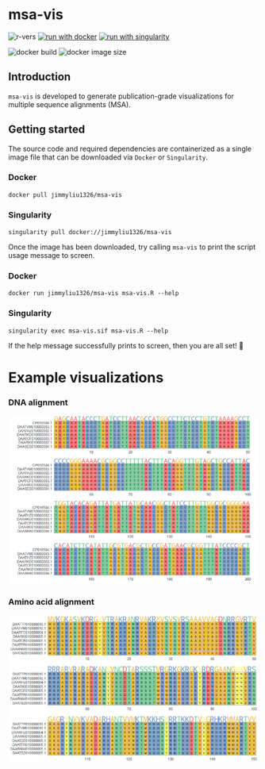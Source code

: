 # msa-vis 
![r-vers](https://img.shields.io/badge/%20-v4.1.3-gray?labelColor=blue&logo=R)
[![run with docker](https://img.shields.io/badge/run%20with-docker-0db7ed?labelColor=000000&logo=docker)](https://www.docker.com/)
[![run with singularity](https://img.shields.io/badge/run%20with-singularity-1d355c.svg?labelColor=000000)](https://sylabs.io/docs/)

![docker build](https://github.com/jimmyliu1326/msa-vis/actions/workflows/docker-image.yml/badge.svg)
![docker image size](https://img.shields.io/docker/image-size/jimmyliu1326/msa-vis)

## Introduction
`msa-vis` is developed to generate publication-grade visualizations for multiple sequence alignments (MSA).

## Getting started

The source code and required dependencies are containerized as a single image file that can be downloaded via `Docker` or `Singularity`.

### Docker
```
docker pull jimmyliu1326/msa-vis
```
### Singularity
```
singularity pull docker://jimmyliu1326/msa-vis
```

Once the image has been downloaded, try calling `msa-vis` to print the script usage message to screen.

### Docker
```
docker run jimmyliu1326/msa-vis msa-vis.R --help
```
### Singularity
```
singularity exec msa-vis.sif msa-vis.R --help
```

If the help message successfully prints to screen, then you are all set! :partying_face:

# Example visualizations
### DNA alignment
![](img/dna.png)
### Amino acid alignment
![](img/aa.png)